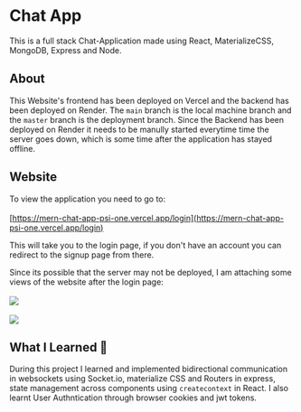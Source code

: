 
# Chat App

This is a full stack Chat-Application made using React, MaterializeCSS, MongoDB, Express and Node. 

## About

This Website's frontend has been deployed on Vercel and the backend has been deployed on Render. The `main` branch is the local machine branch and the `master` branch is the deployment branch.
Since the Backend has been deployed on Render it needs to be manully started everytime time the server goes down, which is some time after the application has stayed offline.

## Website

To view the application you need to go to:
<br/>
<br/>
[https://mern-chat-app-psi-one.vercel.app/login](https://mern-chat-app-psi-one.vercel.app/login)

This will take you to the login page, if you don't have an account you can redirect to the signup page from there. 

Since its possible that the server may not be deployed, I am attaching some views of the website after the login page:
<br>
<br>
<img src="https://github.com/ar-rana/Chat-App/assets/140689703/6cea3423-ed7b-4259-b0f5-9209baf1d134"/>
<br>
<br>
<img src="https://github.com/ar-rana/Chat-App/assets/140689703/8719bc7a-fe1a-4e00-840c-05d0d5e5921a"/>

## What I Learned 🙂

During this project I learned and implemented bidirectional communication in websockets using Socket.io, materialize CSS and Routers in express, state management across components using `createcontext` in React. I also learnt User Authntication through browser cookies and jwt tokens.




